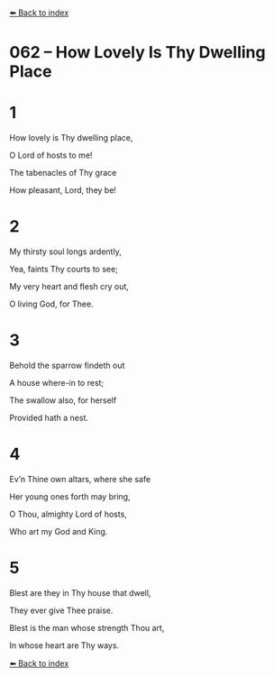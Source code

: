 [⬅️ Back to index](../README.md)

# 062 – How Lovely Is Thy Dwelling Place





# 1

How lovely is Thy dwelling place,

O Lord of hosts to me!

The tabenacles of Thy grace

How pleasant, Lord, they be!



# 2

My thirsty soul longs ardently,

Yea, faints Thy courts to see;

My very heart and flesh cry out,

O living God, for Thee.



# 3

Behold the sparrow findeth out

A house where-in to rest;

The swallow also, for herself

Provided hath a nest.



# 4

Ev’n Thine own altars, where she safe

Her young ones forth may bring,

O Thou, almighty Lord of hosts,

Who art my God and King.



# 5

Blest are they in Thy house that dwell,

They ever give Thee praise.

Blest is the man whose strength Thou art,

In whose heart are Thy ways.

[⬅️ Back to index](../README.md)
